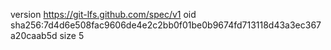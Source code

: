 version https://git-lfs.github.com/spec/v1
oid sha256:7d4d6e508fac9606de4e2c2bb0f01be0b9674fd713118d43a3ec367a20caab5d
size 5
